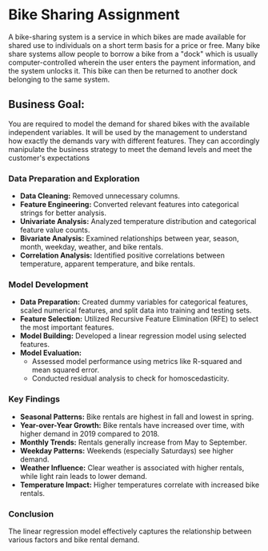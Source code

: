 # Bike Sharing Assignment
A bike-sharing system is a service in which bikes are made available for shared use to individuals on a short term basis for a price or free. Many bike share systems allow people to borrow a bike from a "dock" which is usually computer-controlled wherein the user enters the payment information, and the system unlocks it. This bike can then be returned to another dock belonging to the same system.
## Business Goal:
You are required to model the demand for shared bikes with the available independent variables. It will be used by the management to understand how exactly the demands vary with different features. They can accordingly manipulate the business strategy to meet the demand levels and meet the customer's expectations

### Data Preparation and Exploration
* **Data Cleaning:** Removed unnecessary columns.
* **Feature Engineering:** Converted relevant features into categorical strings for better analysis.
* **Univariate Analysis:** Analyzed temperature distribution and categorical feature value counts.
* **Bivariate Analysis:** Examined relationships between year, season, month, weekday, weather, and bike rentals.
* **Correlation Analysis:** Identified positive correlations between temperature, apparent temperature, and bike rentals.

### Model Development
* **Data Preparation:** Created dummy variables for categorical features, scaled numerical features, and split data into training and testing sets.
* **Feature Selection:** Utilized Recursive Feature Elimination (RFE) to select the most important features.
* **Model Building:** Developed a linear regression model using selected features.
* **Model Evaluation:**
    * Assessed model performance using metrics like R-squared and mean squared error.
    * Conducted residual analysis to check for homoscedasticity.

### Key Findings
* **Seasonal Patterns:** Bike rentals are highest in fall and lowest in spring.
* **Year-over-Year Growth:** Bike rentals have increased over time, with higher demand in 2019 compared to 2018.
* **Monthly Trends:** Rentals generally increase from May to September.
* **Weekday Patterns:** Weekends (especially Saturdays) see higher demand.
* **Weather Influence:** Clear weather is associated with higher rentals, while light rain leads to lower demand.
* **Temperature Impact:** Higher temperatures correlate with increased bike rentals.

### Conclusion
The linear regression model effectively captures the relationship between various factors and bike rental demand. 
